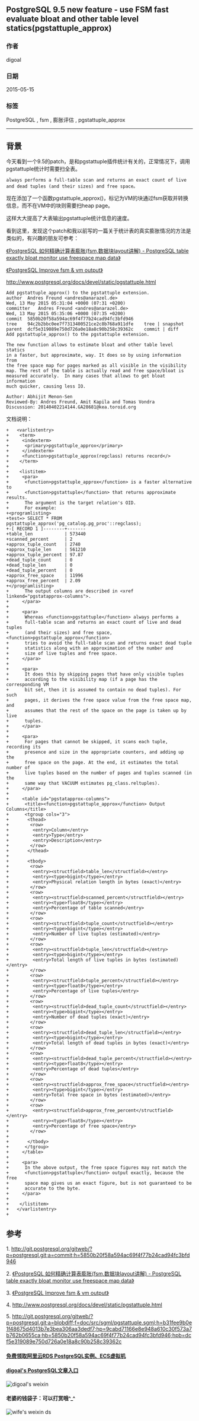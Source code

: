 ## PostgreSQL 9.5 new feature - use FSM fast evaluate bloat and other table level statics(pgstattuple_approx)  
                                          
### 作者                                             
digoal                                     
                                      
### 日期                                                                                                         
2015-05-15                                   
                                         
### 标签                                      
PostgreSQL , fsm , 膨胀评估 , pgstattuple_approx            
                                                                                                            
----                                                                                                      
                                                                                                               
## 背景        
今天看到一个9.5的patch，是和pgstattuple插件统计有关的，正常情况下，调用pgstattuple统计时需要扫全表。  
  
```  
always performs a full-table scan and returns an exact count of live and dead tuples (and their sizes) and free space。  
```  
  
现在添加了一个函数pgstattuple_approx()，标记为VM的块通过fsm获取并转换信息，而不在VM中的块则需要扫heap page。  
  
这样大大提高了大表输出pgstattuple统计信息的速度。  
  
看到这里，发现这个patch和我以前写的一篇关于统计表的真实膨胀情况的方法是类似的，有兴趣的朋友可参考：  
  
[《PostgreSQL 如何精确计算表膨胀(fsm,数据块layout讲解) - PostgreSQL table exactly bloat monitor use freespace map data》](../201306/20130628_01.md)   
  
[《PostgreSQL Improve fsm & vm output》](../201307/20130719_01.md)   
  
http://www.postgresql.org/docs/devel/static/pgstattuple.html  
  
```  
Add pgstattuple_approx() to the pgstattuple extension.  
author	Andres Freund <andres@anarazel.de>	  
Wed, 13 May 2015 05:31:04 +0000 (07:31 +0200)  
committer	Andres Freund <andres@anarazel.de>	  
Wed, 13 May 2015 05:35:06 +0000 (07:35 +0200)  
commit	5850b20f58a594ac69f4f77b24cad94fc3bfd946  
tree	94c2b2bbc0ee7f7313400521ce2c8b768a911dfe	tree | snapshot  
parent	dcf5e319089e750d726a0e18a8c90b258c39362c	commit | diff  
Add pgstattuple_approx() to the pgstattuple extension.  
  
The new function allows to estimate bloat and other table level statics  
in a faster, but approximate, way. It does so by using information from  
the free space map for pages marked as all visible in the visibility  
map. The rest of the table is actually read and free space/bloat is  
measured accurately.  In many cases that allows to get bloat information  
much quicker, causing less IO.  
  
Author: Abhijit Menon-Sen  
Reviewed-By: Andres Freund, Amit Kapila and Tomas Vondra  
Discussion: 20140402214144.GA28681@kea.toroid.org  
```  
  
文档说明：  
  
```  
+   <varlistentry>  
+    <term>  
+     <indexterm>  
+      <primary>pgstattuple_approx</primary>  
+     </indexterm>  
+     <function>pgstattuple_approx(regclass) returns record</>  
+    </term>  
+  
+    <listitem>  
+     <para>  
+      <function>pgstattuple_approx</function> is a faster alternative to  
+      <function>pgstattuple</function> that returns approximate results.  
+      The argument is the target relation's OID.  
+      For example:  
+<programlisting>  
+test=> SELECT * FROM pgstattuple_approx('pg_catalog.pg_proc'::regclass);  
+-[ RECORD 1 ]--------+-------  
+table_len            | 573440  
+scanned_percent      | 2  
+approx_tuple_count   | 2740  
+approx_tuple_len     | 561210  
+approx_tuple_percent | 97.87  
+dead_tuple_count     | 0  
+dead_tuple_len       | 0  
+dead_tuple_percent   | 0  
+approx_free_space    | 11996  
+approx_free_percent  | 2.09  
+</programlisting>  
+      The output columns are described in <xref linkend="pgstatapprox-columns">.  
+     </para>  
+  
+     <para>  
+      Whereas <function>pgstattuple</function> always performs a  
+      full-table scan and returns an exact count of live and dead tuples  
+      (and their sizes) and free space, <function>pgstattuple_approx</function>  
+      tries to avoid the full-table scan and returns exact dead tuple  
+      statistics along with an approximation of the number and  
+      size of live tuples and free space.  
+     </para>  
+  
+     <para>  
+      It does this by skipping pages that have only visible tuples  
+      according to the visibility map (if a page has the corresponding VM  
+      bit set, then it is assumed to contain no dead tuples). For such  
+      pages, it derives the free space value from the free space map, and  
+      assumes that the rest of the space on the page is taken up by live  
+      tuples.  
+     </para>  
+  
+     <para>  
+      For pages that cannot be skipped, it scans each tuple, recording its  
+      presence and size in the appropriate counters, and adding up the  
+      free space on the page. At the end, it estimates the total number of  
+      live tuples based on the number of pages and tuples scanned (in the  
+      same way that VACUUM estimates pg_class.reltuples).  
+     </para>  
+  
+     <table id="pgstatapprox-columns">  
+      <title><function>pgstattuple_approx</function> Output Columns</title>  
+      <tgroup cols="3">  
+       <thead>  
+        <row>  
+         <entry>Column</entry>  
+         <entry>Type</entry>  
+         <entry>Description</entry>  
+        </row>  
+       </thead>  
+  
+       <tbody>  
+        <row>  
+         <entry><structfield>table_len</structfield></entry>  
+         <entry><type>bigint</type></entry>  
+         <entry>Physical relation length in bytes (exact)</entry>  
+        </row>  
+        <row>  
+         <entry><structfield>scanned_percent</structfield></entry>  
+         <entry><type>float8</type></entry>  
+         <entry>Percentage of table scanned</entry>  
+        </row>  
+        <row>  
+         <entry><structfield>tuple_count</structfield></entry>  
+         <entry><type>bigint</type></entry>  
+         <entry>Number of live tuples (estimated)</entry>  
+        </row>  
+        <row>  
+         <entry><structfield>tuple_len</structfield></entry>  
+         <entry><type>bigint</type></entry>  
+         <entry>Total length of live tuples in bytes (estimated)</entry>  
+        </row>  
+        <row>  
+         <entry><structfield>tuple_percent</structfield></entry>  
+         <entry><type>float8</type></entry>  
+         <entry>Percentage of live tuples</entry>  
+        </row>  
+        <row>  
+         <entry><structfield>dead_tuple_count</structfield></entry>  
+         <entry><type>bigint</type></entry>  
+         <entry>Number of dead tuples (exact)</entry>  
+        </row>  
+        <row>  
+         <entry><structfield>dead_tuple_len</structfield></entry>  
+         <entry><type>bigint</type></entry>  
+         <entry>Total length of dead tuples in bytes (exact)</entry>  
+        </row>  
+        <row>  
+         <entry><structfield>dead_tuple_percent</structfield></entry>  
+         <entry><type>float8</type></entry>  
+         <entry>Percentage of dead tuples</entry>  
+        </row>  
+        <row>  
+         <entry><structfield>approx_free_space</structfield></entry>  
+         <entry><type>bigint</type></entry>  
+         <entry>Total free space in bytes (estimated)</entry>  
+        </row>  
+        <row>  
+         <entry><structfield>approx_free_percent</structfield></entry>  
+         <entry><type>float8</type></entry>  
+         <entry>Percentage of free space</entry>  
+        </row>  
+  
+       </tbody>  
+      </tgroup>  
+     </table>  
+  
+     <para>  
+      In the above output, the free space figures may not match the  
+      <function>pgstattuple</function> output exactly, because the free  
+      space map gives us an exact figure, but is not guaranteed to be  
+      accurate to the byte.  
+     </para>  
+  
+    </listitem>  
+   </varlistentry>  
+  
```  
  
## 参考  
1\. http://git.postgresql.org/gitweb/?p=postgresql.git;a=commit;h=5850b20f58a594ac69f4f77b24cad94fc3bfd946  
  
2\. [《PostgreSQL 如何精确计算表膨胀(fsm,数据块layout讲解) - PostgreSQL table exactly bloat monitor use freespace map data》](../201306/20130628_01.md)   
  
3\. [《PostgreSQL Improve fsm & vm output》](../201307/20130719_01.md)   
  
4\. http://www.postgresql.org/docs/devel/static/pgstattuple.html  
  
5\. http://git.postgresql.org/gitweb/?p=postgresql.git;a=blobdiff;f=doc/src/sgml/pgstattuple.sgml;h=b31fee9b0e1f48675d4013b7e3bea306aa3dedf7;hp=9cabd71166e8e948a610c30f573a7b762b0655ca;hb=5850b20f58a594ac69f4f77b24cad94fc3bfd946;hpb=dcf5e319089e750d726a0e18a8c90b258c39362c  
  
  
  
  
  
  
  
  
  
  
  
  
  
#### [免费领取阿里云RDS PostgreSQL实例、ECS虚拟机](https://free.aliyun.com/ "57258f76c37864c6e6d23383d05714ea")
  
  
#### [digoal's PostgreSQL文章入口](https://github.com/digoal/blog/blob/master/README.md "22709685feb7cab07d30f30387f0a9ae")
  
  
![digoal's weixin](../pic/digoal_weixin.jpg "f7ad92eeba24523fd47a6e1a0e691b59")
  
  
#### 老婆的钱袋子：可以打赏哦^_^  
![wife's weixin ds](../pic/wife_weixin_ds.jpg "acd5cce1a143ef1d6931b1956457bc9f")
  
